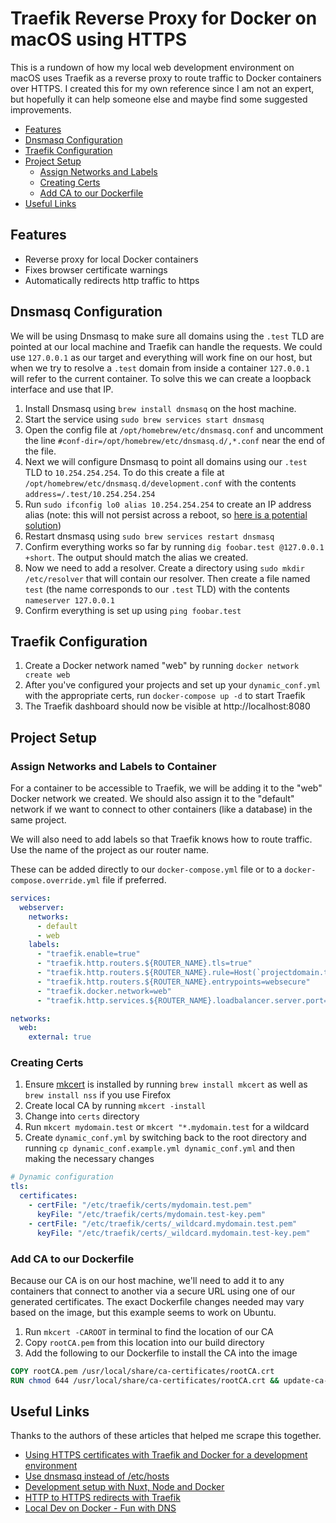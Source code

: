 # Traefik Reverse Proxy for Docker on macOS using HTTPS

This is a rundown of how my local web development environment on macOS uses Traefik as a reverse proxy to route traffic to Docker containers over HTTPS. I created this for my own reference since I am not an expert, but hopefully it can help someone else and maybe find some suggested improvements.

* [Features](#features)
* [Dnsmasq Configuration](#dnsmasq-configuration)
* [Traefik Configuration](#traefik-configuration)
* [Project Setup](#project-setup)
  * [Assign Networks and Labels](#assign-networks-and-labels-to-container)
  * [Creating Certs](#creating-certs)
  * [Add CA to our Dockerfile](#add-ca-to-our-dockerfile)
* [Useful Links](#useful-links)

## Features

* Reverse proxy for local Docker containers
* Fixes browser certificate warnings
* Automatically redirects http traffic to https

## Dnsmasq Configuration

We will be using Dnsmasq to make sure all domains using the `.test` TLD are pointed at our local machine and Traefik can handle the requests. We could use `127.0.0.1` as our target and everything will work fine on our host, but when we try to resolve a `.test` domain from inside a container `127.0.0.1` will refer to the current container. To solve this we can create a loopback interface and use that IP.

1. Install Dnsmasq using `brew install dnsmasq` on the host machine.
1. Start the service using `sudo brew services start dnsmasq`
1. Open the config file at `/opt/homebrew/etc/dnsmasq.conf` and uncomment the line `#conf-dir=/opt/homebrew/etc/dnsmasq.d/,*.conf` near the end of the file.
1. Next we will configure Dnsmasq to point all domains using our `.test` TLD to `10.254.254.254`. To do this create a file at `/opt/homebrew/etc/dnsmasq.d/development.conf` with the contents `address=/.test/10.254.254.254`
1. Run `sudo ifconfig lo0 alias 10.254.254.254` to create an IP address alias (note: this will not persist across a reboot, so [here is a potential solution](https://web.archive.org/web/20200805154725/https://blog.felipe-alfaro.com/2017/03/22/persistent-loopback-interfaces-in-mac-os-x/))
1. Restart dnsmasq using `sudo brew services restart dnsmasq`
1. Confirm everything works so far by running `dig foobar.test @127.0.0.1 +short`. The output should match the alias we created.
1. Now we need to add a resolver. Create a directory using `sudo mkdir /etc/resolver` that will contain our resolver. Then create a file named `test` (the name corresponds to our `.test` TLD) with the contents `nameserver 127.0.0.1`
1. Confirm everything is set up using `ping foobar.test`

## Traefik Configuration

1. Create a Docker network named "web" by running `docker network create web`
1. After you've configured your projects and set up your `dynamic_conf.yml` with the appropriate certs, run `docker-compose up -d` to start Traefik
1. The Traefik dashboard should now be visible at http://localhost:8080

## Project Setup

### Assign Networks and Labels to Container

For a container to be accessible to Traefik, we will be adding it to the "web" Docker network we created. We should also assign it to the "default" network if we want to connect to other containers (like a database) in the same project.

We will also need to add labels so that Traefik knows how to route traffic. Use the name of the project as our router name.

These can be added directly to our `docker-compose.yml` file or to a `docker-compose.override.yml` file if preferred.

```yml
services:
  webserver:
    networks:
      - default
      - web
    labels:
      - "traefik.enable=true"
      - "traefik.http.routers.${ROUTER_NAME}.tls=true"
      - "traefik.http.routers.${ROUTER_NAME}.rule=Host(`projectdomain.test`)"
      - "traefik.http.routers.${ROUTER_NAME}.entrypoints=websecure"
      - "traefik.docker.network=web"
      - "traefik.http.services.${ROUTER_NAME}.loadbalancer.server.port=80"

networks:
  web:
    external: true
```

### Creating Certs

1. Ensure [mkcert](https://github.com/FiloSottile/mkcert) is installed by running `brew install mkcert` as well as `brew install nss` if you use Firefox
1. Create local CA by running `mkcert -install`
1. Change into `certs` directory
1. Run `mkcert mydomain.test` or `mkcert "*.mydomain.test` for a wildcard
1. Create `dynamic_conf.yml` by switching back to the root directory and running `cp dynamic_conf.example.yml dynamic_conf.yml` and then making the necessary changes

```yml
# Dynamic configuration
tls:
  certificates:
    - certFile: "/etc/traefik/certs/mydomain.test.pem"
      keyFile: "/etc/traefik/certs/mydomain.test-key.pem"
    - certFile: "/etc/traefik/certs/_wildcard.mydomain.test.pem"
      keyFile: "/etc/traefik/certs/_wildcard.mydomain.test-key.pem"
```

### Add CA to our Dockerfile

Because our CA is on our host machine, we'll need to add it to any containers that connect to another via a secure URL using one of our generated certificates. The exact Dockerfile changes needed may vary based on the image, but this example seems to work on Ubuntu.

1. Run `mkcert -CAROOT` in terminal to find the location of our CA
1. Copy `rootCA.pem` from this location into our build directory
1. Add the following to our Dockerfile to install the CA into the image

```dockerfile
COPY rootCA.pem /usr/local/share/ca-certificates/rootCA.crt
RUN chmod 644 /usr/local/share/ca-certificates/rootCA.crt && update-ca-certificates;
```

## Useful Links

Thanks to the authors of these articles that helped me scrape this together.

* [Using HTTPS certificates with Traefik and Docker for a development environment](https://www.andrewdixon.co.uk/2020/03/14/using-https-certificates-with-traefik-and-docker-for-a-development-environment/)
* [Use dnsmasq instead of /etc/hosts](https://www.stevenrombauts.be/2018/01/use-dnsmasq-instead-of-etc-hosts/)
* [Development setup with Nuxt, Node and Docker](https://medium.com/@marcmintel/development-setup-with-nuxt-node-and-docker-b008a241c11d)
* [HTTP to HTTPS redirects with Traefik](https://jensknipper.de/blog/traefik-http-to-https-redirect/)
* [Local Dev on Docker - Fun with DNS](https://williamhayes.medium.com/local-dev-on-docker-fun-with-dns-85ca7d701f0a)
